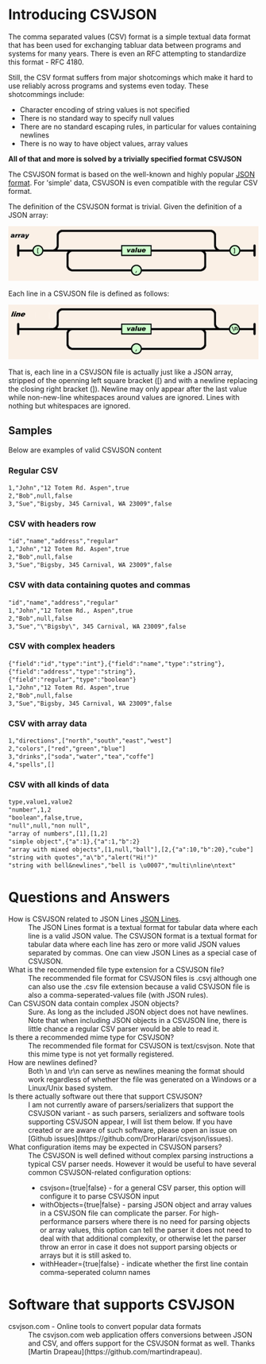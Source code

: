 # Introducing CSVJSON

The comma separated values (CSV) format is a simple textual data format that has been used for exchanging tabluar data between programs and systems for many years. There is even an RFC attempting to standardize this format - RFC 4180. 

Still, the CSV format suffers from major shotcomings which make it hard to use reliably across programs and systems even today. These shotcommings include:

* Character encoding of string values is not specified
* There is no standard way to specify null values
* There are no standard escaping rules, in particular for values containing newlines
* There is no way to have object values, array values

**All of that and more is solved by a trivially specified format CSVJSON**

The CSVJSON format is based on the well-known and highly popular [JSON format](http://json.org "The JSON format definition"). For 'simple' data,  CSVJSON is even compatible with the regular CSV format. 

The definition of the CSVJSON format is trivial. Given the definition of a JSON array:

![Reference to the JSON array definition](json-array.png)

Each line in a CSVJSON file is defined as follows:

![The JSON array definition without left bracket and with newline replacing right bracket](csvjson-line.png)

That is, each line in a CSVJSON file is actually just like a JSON array, stripped of the openning left square bracket ([) and with a newline replacing the closing right bracket (]). Newline may only appear after the last value while non-new-line whitespaces around values are ignored. Lines with nothing but whitespaces are ignored.


## Samples
Below are examples of valid CSVJSON content

### Regular CSV
```
1,"John","12 Totem Rd. Aspen",true
2,"Bob",null,false
3,"Sue","Bigsby, 345 Carnival, WA 23009",false
```

### CSV with headers row
```
"id","name","address","regular"
1,"John","12 Totem Rd. Aspen",true
2,"Bob",null,false
3,"Sue","Bigsby, 345 Carnival, WA 23009",false
```

### CSV with data containing quotes and commas
```
"id","name","address","regular"
1,"John","12 Totem Rd., Aspen",true
2,"Bob",null,false
3,"Sue","\"Bigsby\", 345 Carnival, WA 23009",false
```

### CSV with complex headers
```
{"field":"id","type":"int"},{"field":"name","type":"string"},{"field":"address","type":"string"},{"field":"regular","type":"boolean"}
1,"John","12 Totem Rd. Aspen",true
2,"Bob",null,false
3,"Sue","Bigsby, 345 Carnival, WA 23009",false
```	

### CSV with array data
```
1,"directions",["north","south","east","west"]
2,"colors",["red","green","blue"]
3,"drinks",["soda","water","tea","coffe"]
4,"spells",[]
```	

### CSV with all kinds of data
```
type,value1,value2
"number",1,2
"boolean",false,true,
"null",null,"non null",
"array of numbers",[1],[1,2]
"simple object",{"a":1},{"a":1,"b":2}
"array with mixed objects",[1,null,"ball"],[2,{"a":10,"b":20},"cube"]
"string with quotes","a\"b","alert("Hi!")"
"string with bell&newlines","bell is \u0007","multi\nline\ntext"
```

# Questions and Answers

<dl>
<dt>How is CSVJSON related to JSON Lines <A HREF="http://jsonlines.org/" TITLE="The JSONLINES format definition">JSON Lines</A>.</dt>
<dd>The JSON Lines format is a textual format for tabular data where each line is a valid JSON value. The CSVJSON format is a textual format for tabular data where each line has zero or more valid JSON values separated by commas. One can view JSON Lines as a special case of CSVJSON.</dd>

<dt>What is the recommended file type extension for a CSVJSON file?</dt>
<dd>The recommended file format for CSVJSON files is .csvj although one can also use the .csv file extension because a valid CSVJSON file is also a comma-seperated-values file (with JSON rules). </dd>

<dt>Can CSVJSON data contain complex JSON objects?</dt>
<dd>Sure. As long as the included JSON object does not have newlines. Note that when including JSON objects in a CSVJSON line, there is little chance a regular CSV parser would be able to read it.</dd>

<dt>Is there a recommended mime type for CSVJSON?</dt>
<dd>The recommended file format for CSVJSON is text/csvjson. Note that this mime type is not yet formally registered.</dd>
	
<dt>How are newlines defined?</dt>
<dd>Both \n and \r\n can serve as newlines meaning the format should work regardless of whether the file was generated on a Windows or a Linux/Unix based system.</dd>

<dt>Is there actually software out there that support CSVJSON?</dt>
<dd>I am not currently aware of parsers/serializers that support the CSVJSON variant - as such parsers, serializers and  software tools supporting CSVJSON appear, I will list them below. If you have created or are aware of such software, please open an issue on [Github issues](https://github.com/DrorHarari/csvjson/issues).</dd>

<dt>What configuration items may be expected in CSVJSON parsers?</dt>
<dd>The CSVJSON is well defined without complex parsing instructions a typical CSV parser needs. However it would be useful to have several common CSVJSON-related configuration options:
<ul>
<li>csvjson={true|false} - for a general CSV parser, this option will configure it to parse CSVJSON input</li>
<li>withObjects={true|false} - parsing JSON object and array values in a CSVJSON file can complicate the parser. For high-performance parsers where there is no need for parsing objects or array values, this option can tell the parser it does not need to deal with that additional complexity, or otherwise let the parser throw an error in case it does not support parsing objects or arrays but it is still asked to.</li>
<li>withHeader={true|false} - indicate whether the first line contain comma-seperated column names</li>
</ul>
</dd>

</dl>

# Software that supports CSVJSON
<dl>

<dt>csvjson.com - Online tools to convert popular data formats</dt>
<dd>The csvjson.com web application offers conversions between JSON and CSV, and offers support for the CSVJSON format as well. Thanks [Martin Drapeau](https://github.com/martindrapeau).</dd>
</dl>
